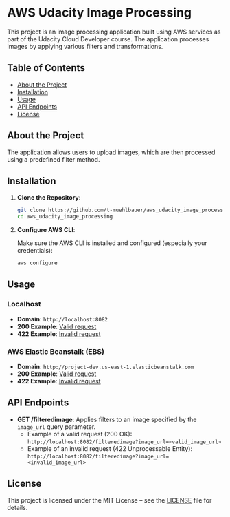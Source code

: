 # AWS Udacity Image Processing

This project is an image processing application built using AWS services as part of the Udacity Cloud Developer course. The application processes images by applying various filters and transformations.

## Table of Contents

- [About the Project](#about-the-project)
- [Installation](#installation)
- [Usage](#usage)
- [API Endpoints](#api-endpoints)
- [License](#license)

## About the Project

The application allows users to upload images, which are then processed using a predefined filter method.

## Installation

1. **Clone the Repository**:

    ```bash
    git clone https://github.com/t-muehlbauer/aws_udacity_image_processing.git
    cd aws_udacity_image_processing
    ```

2. **Configure AWS CLI**:

    Make sure the AWS CLI is installed and configured (especially your credentials):

    ```bash
    aws configure
    ```

## Usage

### Localhost

- **Domain**: `http://localhost:8082`
- **200 Example**: [Valid request](http://localhost:8082/filteredimage?image_url=https://upload.wikimedia.org/wikipedia/commons/thumb/b/bd/Golden_tabby_and_white_kitten_n01.jpg/1599px-Golden_tabby_and_white_kitten_n01.jpg?20120904132217)
- **422 Example**: [Invalid request](http://localhost:8082/filteredimage?image_url=https://www.youtube.com)

### AWS Elastic Beanstalk (EBS)

- **Domain**: `http://project-dev.us-east-1.elasticbeanstalk.com`
- **200 Example**: [Valid request](http://project-dev.us-east-1.elasticbeanstalk.com/filteredimage?image_url=https://api.ardmediathek.de/image-service/images/urn:ard:image:caf5c0d727e1d0d3?w=448&ch=7d286ca194c537c0)
- **422 Example**: [Invalid request](http://project-dev.us-east-1.elasticbeanstalk.com/filteredimage?image_url=https://www.youtube.com)

## API Endpoints

- **GET /filteredimage**: Applies filters to an image specified by the `image_url` query parameter.
    - Example of a valid request (200 OK): `http://localhost:8082/filteredimage?image_url=<valid_image_url>`
    - Example of an invalid request (422 Unprocessable Entity): `http://localhost:8082/filteredimage?image_url=<invalid_image_url>`

## License

This project is licensed under the MIT License – see the [LICENSE](LICENSE.txt) file for details.

